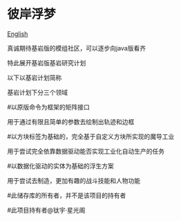 # 彼岸浮梦
[English](./README-en_US.md)

真诚期待基岩版的模组社区，可以逐步向java版看齐

特此展开基岩版基岩研究计划

以下以基岩计划简称

基岩计划下分三个领域

#以原版命令为框架的矩阵接口 

用于通过有限且简单的参数去绘制出轨迹和边框

#以方块标签为基础的，完全基于自定义方块所实现的魔导工业

用于尝试完全依靠数据驱动能否实现工业化自动生产的任务

#以数据化驱动的实体为基础的浮生方案 

用于尝试去制造，更加有趣的战斗技能和人物功能

#此储存库的所有者，并不是该项目的持有者

#此项目持有者@钛宇·星光阁
